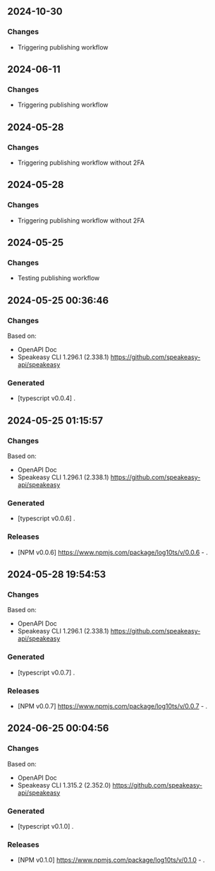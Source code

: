 ## 2024-10-30
### Changes
- Triggering publishing workflow

## 2024-06-11
### Changes
- Triggering publishing workflow

## 2024-05-28
### Changes
- Triggering publishing workflow without 2FA

## 2024-05-28
### Changes
- Triggering publishing workflow without 2FA

## 2024-05-25
### Changes
- Testing publishing workflow

## 2024-05-25 00:36:46
### Changes
Based on:
- OpenAPI Doc  
- Speakeasy CLI 1.296.1 (2.338.1) https://github.com/speakeasy-api/speakeasy
### Generated
- [typescript v0.0.4] .

## 2024-05-25 01:15:57
### Changes
Based on:
- OpenAPI Doc  
- Speakeasy CLI 1.296.1 (2.338.1) https://github.com/speakeasy-api/speakeasy
### Generated
- [typescript v0.0.6] .
### Releases
- [NPM v0.0.6] https://www.npmjs.com/package/log10ts/v/0.0.6 - .

## 2024-05-28 19:54:53
### Changes
Based on:
- OpenAPI Doc  
- Speakeasy CLI 1.296.1 (2.338.1) https://github.com/speakeasy-api/speakeasy
### Generated
- [typescript v0.0.7] .
### Releases
- [NPM v0.0.7] https://www.npmjs.com/package/log10ts/v/0.0.7 - .

## 2024-06-25 00:04:56
### Changes
Based on:
- OpenAPI Doc  
- Speakeasy CLI 1.315.2 (2.352.0) https://github.com/speakeasy-api/speakeasy
### Generated
- [typescript v0.1.0] .
### Releases
- [NPM v0.1.0] https://www.npmjs.com/package/log10ts/v/0.1.0 - .